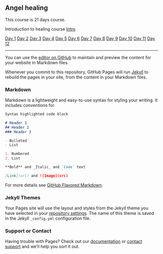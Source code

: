 ## Angel healing

This course is 21 days course. 

Introduction to healing course
[Intro](https://youtu.be/ALSeSuqs3fE)


[Day 1](day1)
[Day 2](day2)
[Day 3](day3)
[Day 4](day4)
[Day 5](day5)
[Day 6](day6)
[Day 7](day7)
[Day 8](day8)
[Day 9](day9)
[Day 10](day10)
[Day 11](day11)
[Day 12](day12)

------------------------------------------------------------------------------------------------------------------------------

You can use the [editor on GitHub](https://github.com/manibs/angelhealing.github.io/edit/gh-pages/index.md) to maintain and preview the content for your website in Markdown files.


Whenever you commit to this repository, GitHub Pages will run [Jekyll](https://jekyllrb.com/) to rebuild the pages in your site, from the content in your Markdown files.

### Markdown

Markdown is a lightweight and easy-to-use syntax for styling your writing. It includes conventions for

```markdown
Syntax highlighted code block

# Header 1
## Header 2
### Header 3

- Bulleted
- List

1. Numbered
2. List

**Bold** and _Italic_ and `Code` text

[Link](url) and ![Image](src)
```

For more details see [GitHub Flavored Markdown](https://guides.github.com/features/mastering-markdown/).

### Jekyll Themes

Your Pages site will use the layout and styles from the Jekyll theme you have selected in your [repository settings](https://github.com/manibs/angelhealing.github.io/settings). The name of this theme is saved in the Jekyll `_config.yml` configuration file.

### Support or Contact

Having trouble with Pages? Check out our [documentation](https://docs.github.com/categories/github-pages-basics/) or [contact support](https://github.com/contact) and we’ll help you sort it out.
